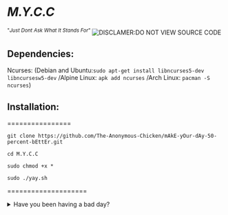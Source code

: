 # *M.Y.C.C*
<sup> "*Just Dont Ask What It Stands For*" </sup>
![DISCLAMER:DO NOT VIEW SOURCE CODE](https://github.com/The-Anonymous-Chicken/T.S.W.M.Y.C/blob/main/src/md/F002652C-DAFD-4013-852B-BB79620DDCA1.png)

## Dependencies:
Ncurses:
(Debian and Ubuntu:`sudo apt-get install libncurses5-dev libncursesw5-dev` /Alpine Linux: `apk add ncurses` /Arch Linux: `pacman -S ncurses`)

## Installation:
================

`git clone https://github.com/The-Anonymous-Chicken/mAkE-yOur-dAy-50-percent-bEttEr.git`
 

`cd M.Y.C.C`

 `sudo chmod +x *`

`sudo ./yay.sh`

====================
<details>
<summary>Have you been having a bad day?</summary>
<br>
<details>
<summary>Do you feel like this day just can't possibly get any worse?</summary>
<br>
  
Well, then guess what! This is just the script for you!
  
  <details>
<summary> But, How do I Install it?</summary>
<br>
Just clone the repository, cd to it, and run `./yay.sh`
    <details>
<summary>Can I copy and use the code?</summary>
<br>
Yes. You techincally can, and we will glady do everything in our power to stop you! ☻☻☻
</details>

</details>

</details>
</details>

